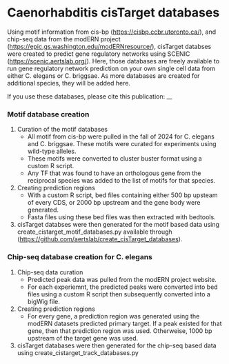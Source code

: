 # Caenorhabditis cisTarget databases

Using motif information from cis-bp (https://cisbp.ccbr.utoronto.ca/), and chip-seq data from the modERN project (https://epic.gs.washington.edu/modERNresource/), cisTarget databses were created to predict gene regulatory networks using SCENIC (https://scenic.aertslab.org/). Here, those databases are freely available to run gene regulatory network prediction on your own single cell data from either C. elegans or C. briggsae. As more databases are created for additional species, they will be added here.

If you use these databases, please cite this publication:
__

### Motif database creation
1. Curation of the motif databases
   - All motif from cis-bp were pulled in the fall of 2024 for C. elegans and C. briggsae. These motifs were curated for experiments using wild-type alleles.
   - These motifs were converted to cluster buster format using a custom R script.
   - Any TF that was found to have an orthologous gene from the reciprocal species was added to the list of motifs for that species.
2. Creating prediction regions
   - With a custom R script, bed files containing either 500 bp upsteam of every CDS, or 2000 bp upstream and the gene body were generated.
   - Fasta files using these bed files was then extracted with bedtools.
3. cisTarget databses were then generated for the motif based data using create_cistarget_motif_databases.py available through (https://github.com/aertslab/create_cisTarget_databases).

### Chip-seq database creation for C. elegans
1. Chip-seq data curation
   - Predicted peak data was pulled from the modERN project website.
   - For each experiemnt, the predicted peaks were converted into bed files using a custom R script then subsequently converted into a bigWig file.
2. Creating prediction regions
   - For every gene, a prediction region was generated using the modERN datasets predicted primary target. If a peak existed for that gene, then that prediction region was used. Otherweise, 1000 bp upstream of the target gene was used.
3. cisTarget databases were then generated for the chip-seq based data using create_cistarget_track_databases.py
